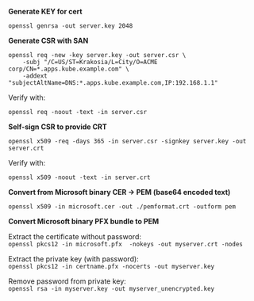 **Generate KEY for cert**

```openssl genrsa -out server.key 2048```

**Generate CSR with SAN**

```
openssl req -new -key server.key -out server.csr \
    -subj "/C=US/ST=Krakosia/L=City/O=ACME corp/CN=*.apps.kube.example.com" \
    -addext "subjectAltName=DNS:*.apps.kube.example.com,IP:192.168.1.1"
 ```
 Verify with:  
 ```
 openssl req -noout -text -in server.csr
 ```
 
 **Self-sign CSR to provide CRT**

```
openssl x509 -req -days 365 -in server.csr -signkey server.key -out server.crt
 ```
 Verify with:  
 ```
 openssl x509 -noout -text -in server.crt
 ```
 
 **Convert from Microsoft binary CER -> PEM (base64 encoded text)**

```
openssl x509 -in microsoft.cer -out ./pemformat.crt -outform pem
```

**Convert Microsoft binary PFX bundle to PEM**

Extract the certificate without password:  
```openssl pkcs12 -in microsoft.pfx  -nokeys -out myserver.crt -nodes```

Extract the private key (with password):  
```openssl pkcs12 -in certname.pfx -nocerts -out myserver.key```

Remove password from private key:  
```openssl rsa -in myserver.key -out myserver_unencrypted.key```

